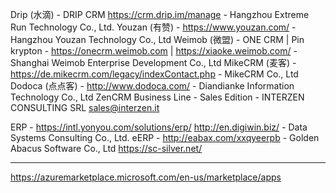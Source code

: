 Drip (水滴) - DRIP CRM https://crm.drip.im/manage - Hangzhou Extreme Run Technology Co., Ltd.
Youzan (有赞) - https://www.youzan.com/ - Hangzhou Youzan Technology Co., Ltd
Weimob (微盟) - ONE CRM | Pin krypton - https://onecrm.weimob.com | https://xiaoke.weimob.com/ - Shanghai Weimob Enterprise Development Co., Ltd
MikeCRM (麦客) - https://de.mikecrm.com/legacy/indexContact.php - MikeCRM Co., Ltd
Dodoca (点点客) - http://www.dodoca.com/ - Diandianke Information Technology Co., Ltd
ZenCRM Business Line - Sales Edition - INTERZEN CONSULTING SRL sales@interzen.it

ERP - https://intl.yonyou.com/solutions/erp/
http://en.digiwin.biz/ - Data Systems Consulting Co., Ltd.
eERP - http://eabax.com/xxqyeerpb - Golden Abacus Software Co., Ltd
https://sc-silver.net/

-------------
https://azuremarketplace.microsoft.com/en-us/marketplace/apps

